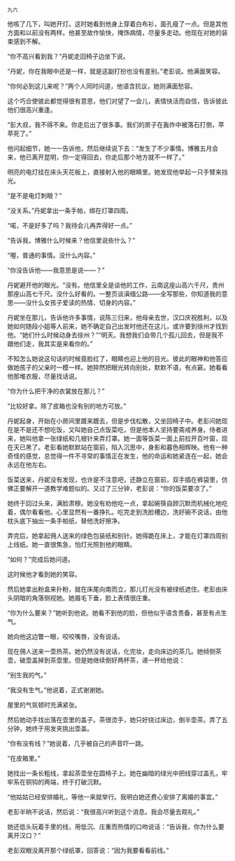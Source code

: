     九六 

   他咳了几下，叫她开灯。这时她看到他身上穿着白布衫，面孔瘦了一点。但是其他方面和以前没有两样。他甚至故作愉快，掩饰病情，尽量多走动。他现在对她的装束感到不解。

   “你不高兴看到我？”丹妮走回椅子边坐下说。

   “丹妮，你在我眼中还是一样，就是这副打扮也没有差别。”老彭说。他满面笑容。

   “你何必到这儿来呢？”两个人同时问道，他语含抗议，她则满面愁容。

   这个巧合使彼此都觉得很有意思，他们对望了一会儿，表情快活而自信，告诉彼此他们很高兴重逢。

   “彭大叔，我不得不来。你走后出了很多事。我们的房子在轰炸中被落石打倒，苹苹死了。”

   他问起细节，她一一告诉他，然后继续说下去：“发生了不少事情。博雅五月会来，他已离开昆明，你一定得回去，你走后那个地方就不一样了。”

   明亮的电灯挂在床头天花板上，直接射入他的眼睛里。她发现他举起一只手臂来挡光。

   “是不是电灯刺眼？”

   “没关系。”丹妮拿出一条手帕，绑在灯罩四周。

   “喏，不是好多了吗？我待会儿再弄得好一点。”

   “告诉我，博雅什么时候来？他信里说些什么？”

   “喔，普通的事情。没什么内容。”

   “你没告诉他——我意思是说——？”

   丹妮避开他的眼光。“没有。他信里全是谈他的工作，云南这座山高六千尺，贵州那座山高七千尺。没什么好看的。一整页谈滇缅公路——全写那些，你知道我的意思——没什么女孩子爱读的热情、切身的内容。”

   丹妮坐在那儿，告诉他许多事情，说陈三归来，他母亲去世，汉口庆祝胜利，以及她如何随段小姐等人前来，她不确定自己出发时他还在这儿，或许要到徐州才找到他。“她们什么时候动身去徐州？”“明天。我想我们会带几个孤儿回去，但是我不跟他们走，我其实是来看你的。”

   不知怎么她说这句话的时候竟脸红了，眼睛也迎上他的目光。彼此的眼神和他答应做她孩子的父亲时一模一样。她猝然把眼光转向别处，默默不语，有点窘。她看看他那堆衣服，尽量找话说。

   “你为什么把干净的衣裳放在那儿？”

   “比较好拿。除了皮箱也没有别的地方可放。”

   丹妮起身，开始在小房间里踱来踱去，但是步伐松散，又坐回椅子中。老彭问她现在是不是还不想吃饭，又叫她自己点饭菜吃，但是他本人坚持要斋戒养身。侍者进来，她叫他拿一张绿纸和几根针来弄灯罩。她一面等饭菜一面上前拉开百叶窗，现在天已黑了。老彭看她默默站在窗前，陷入沉思中，身影和暮色相辉映。他有一种奇怪的感觉，总觉得一件不寻常的事情正在发生，他的命运和她紧连在一起，她会永远在他左右。

   饭菜送来，丹妮没有发现，也许是不注意吧，还静立在窗前，双手插在裤袋里，仿佛正要解开一道教学难题似的。又过了三分钟，老彭说：“你的饭菜要凉了。”

   她终于回过头来，满脸肃穆。她没有劝他吃一点，拿起碗筷自顾沉默而机械化地吃着，偶尔看看他。心里显然有一番挣扎。吃完走到洗脸槽边，洗好碗不说话，由他枕头底下抽出一条手帕纸，替他洗好擦净。

   弄完后，她拿起佣人送来的绿色包装纸和别针。她得跪在床上，才能在灯罩四周别上线纸。她一直很焦急，怕灯光照到他的眼睛。

   “如何？”完成后她问道。

   这时候他才看到她的笑容。

   然后她拿出粉盒来扑粉，就在床尾向南而立，那儿灯光没有被绿纸遮住。老彭由床头阴暗的角落侧视她。她眉毛下垂，脸上表情很庄重。

   “你为什么要来？”她听到他说。她看不到他的脸，但他似乎语含责备，甚至有点生气。

   她向他这边瞥一眼，咬咬嘴唇，没有说话。

   现在佣人送来一壶热茶。她仍然没有说话，化完妆，走向床边的茶几。她倾侧茶壶，破壶盖掉到茶壶里。但是她继续倒好两杯茶，递一杯给他说：

   “别生我的气。”

   “我没有生气。”他说着，正式谢谢她。

   屋里的气氛顿时充满紧张。

   然后她动手找出落在壶里的盖子。茶很烫手，她只好绕过床边，倒半壶茶。弄了五分钟，她终于用发夹挑出壶盖。

   “你有没有线？”她说着，几乎被自己的声音吓一跳。

   “在皮箱里。”

   她找出一条长粗线，拿起茶壶坐在圆椅子上。她在幽暗的绿光中把线穿过盖孔，牢牢系在铜钩的两端，终于打破沉默。

   “他姑姑已经安排婚礼，等他一来就举行。我明白她还费心安排了离婚的事宜。”

   老彭半晌不说话，然后说：“我很高兴听到这个消息。我会尽量去观礼。”

   她还低头玩着手里的线，用低沉、庄重而热情的口吻说话：“告诉我，你为什么要离开汉口？”

   老彭双眼没离开那个绿纸罩，回答说：“因为我要看看前线。”

